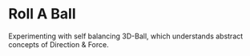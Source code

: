 # Roll A Ball

Experimenting with self balancing 3D-Ball, which understands abstract concepts of Direction & Force. 
